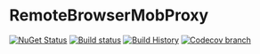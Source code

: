 # RemoteBrowserMobProxy
[![NuGet Status](http://nugetstatus.com/RemoteBrowserMobProxy.png)](http://nugetstatus.com/packages/RemoteBrowserMobProxy)
[![Build status](https://ci.appveyor.com/api/projects/status/ur3s4k4d80i0nphb?svg=true)](https://ci.appveyor.com/project/tmulkern/remotebrowsermobproxy)
[![Build History](https://ci-buildstats.azurewebsites.net/appveyor/chart/tmulkern/remotebrowsermobproxy?branch=master&includeBuildsFromPullRequest=false)](https://ci.appveyor.com/project/tmulkern/remotebrowsermobproxy)
[![Codecov branch](https://img.shields.io/codecov/c/github/tmulkern/remotebrowsermobproxy/master.svg)]()
